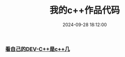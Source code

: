 ﻿---
title: 我的c++作品代码
date: 2024-09-28 18:12:00
categories: 
 - 我的作品
sticky: 99
---


### [看自己的DEV-C++是c++几](/2024/09/28/wdzp/看自己的DEV-C++是c++几/)